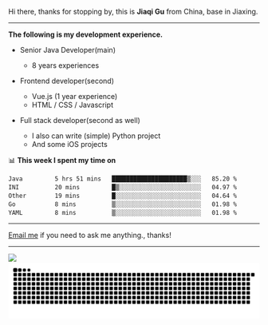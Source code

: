 Hi there, thanks for stopping by, this is **Jiaqi Gu** from China, base in Jiaxing.

---

**The following is my development experience.**

- Senior Java Developer(main)
  - 8 years experiences

- Frontend developer(second)
  - Vue.js (1 year experience)
  - HTML / CSS / Javascript
  
- Full stack developer(second as well)
  - I also can write (simple) Python project
  - And some iOS projects

📊 **This week I spent my time on**
<!--START_SECTION:waka-->

```txt
Java         5 hrs 51 mins   █████████████████████▒░░░   85.20 %
INI          20 mins         █▒░░░░░░░░░░░░░░░░░░░░░░░   04.97 %
Other        19 mins         █░░░░░░░░░░░░░░░░░░░░░░░░   04.64 %
Go           8 mins          ▒░░░░░░░░░░░░░░░░░░░░░░░░   01.98 %
YAML         8 mins          ▒░░░░░░░░░░░░░░░░░░░░░░░░   01.98 %
```

<!--END_SECTION:waka-->

---

[Email me](mailto:htk2klwgr@mozmail.com?subject=Hiring_from_GitHub) if you need to ask me anything., thanks!

---

![]( https://visitor-badge.glitch.me/badge?page_id=githubgujiaqi)
![]( https://github.com/droid-Q/droid-Q/raw/output/github-contribution-grid-snake.svg#gh-dark-mode-only)
